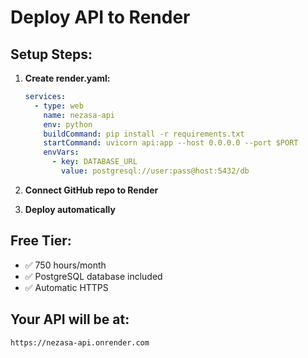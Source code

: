 # Deploy API to Render

## Setup Steps:

1. **Create render.yaml:**
   ```yaml
   services:
     - type: web
       name: nezasa-api
       env: python
       buildCommand: pip install -r requirements.txt
       startCommand: uvicorn api:app --host 0.0.0.0 --port $PORT
       envVars:
         - key: DATABASE_URL
           value: postgresql://user:pass@host:5432/db
   ```

2. **Connect GitHub repo to Render**
3. **Deploy automatically**

## Free Tier:
- ✅ 750 hours/month
- ✅ PostgreSQL database included
- ✅ Automatic HTTPS

## Your API will be at:
`https://nezasa-api.onrender.com`
